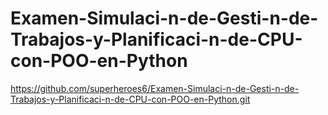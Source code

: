 # Examen-Simulaci-n-de-Gesti-n-de-Trabajos-y-Planificaci-n-de-CPU-con-POO-en-Python
https://github.com/superheroes6/Examen-Simulaci-n-de-Gesti-n-de-Trabajos-y-Planificaci-n-de-CPU-con-POO-en-Python.git
